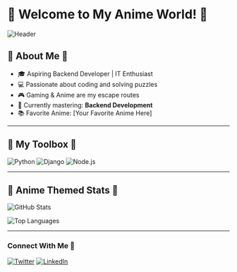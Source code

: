 # 🌸 Welcome to My Anime World! 🌸

![Header](https://assets-prd.ignimgs.com/2022/08/17/top25animecharacters-blogroll-1660777571580.jpg)

## 🌟 About Me 🌟
- 🎓 Aspiring Backend Developer | IT Enthusiast
- 💻 Passionate about coding and solving puzzles
- 🎮 Gaming & Anime are my escape routes
- 🌱 Currently mastering: **Backend Development**
- 📚 Favorite Anime: [Your Favorite Anime Here]
---


## 🌸 My Toolbox 🌸

![Python](https://img.shields.io/badge/-Python-3776AB?logo=python&logoColor=white&style=flat-square)
![Django](https://img.shields.io/badge/-Django-092E20?logo=django&logoColor=white&style=flat-square)
![Node.js](https://img.shields.io/badge/-Node.js-339933?logo=node.js&logoColor=white&style=flat-square)

---

## 🌟 Anime Themed Stats 🌟

![GitHub Stats](https://github-readme-stats.vercel.app/api?username=your-username&show_icons=true&theme=tokyonight)

![Top Languages](https://github-readme-stats.vercel.app/api/top-langs/?username=your-username&layout=compact&theme=tokyonight)

---

### Connect With Me 🌸

[![Twitter](https://img.shields.io/badge/Twitter-1DA1F2?logo=twitter&logoColor=white&style=flat-square)](https://twitter.com/yourhandle)
[![LinkedIn](https://img.shields.io/badge/LinkedIn-0077B5?logo=linkedin&logoColor=white&style=flat-square)](https://linkedin.com/in/yourhandle)


<!---
Houy-G/Houy-G is a ✨ special ✨ repository because its `README.md` (this file) appears on your GitHub profile.
You can click the Preview link to take a look at your changes.
--->
